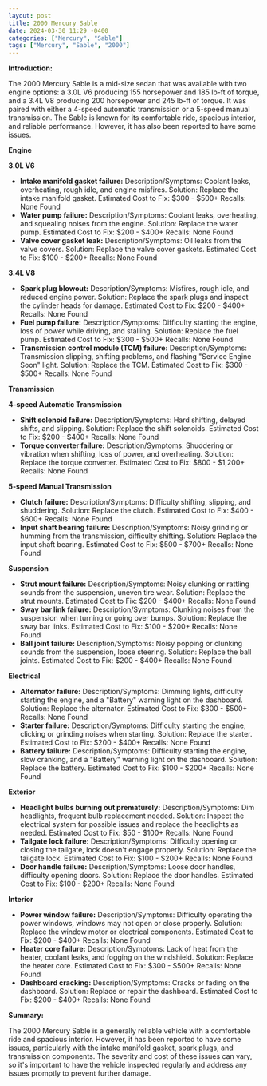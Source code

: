 ```yaml
---
layout: post
title: 2000 Mercury Sable
date: 2024-03-30 11:29 -0400
categories: ["Mercury", "Sable"]
tags: ["Mercury", "Sable", "2000"]
---
```

**Introduction:**

The 2000 Mercury Sable is a mid-size sedan that was available with two engine options: a 3.0L V6 producing 155 horsepower and 185 lb-ft of torque, and a 3.4L V8 producing 200 horsepower and 245 lb-ft of torque. It was paired with either a 4-speed automatic transmission or a 5-speed manual transmission. The Sable is known for its comfortable ride, spacious interior, and reliable performance. However, it has also been reported to have some issues.

**Engine**

**3.0L V6**

* **Intake manifold gasket failure:** Description/Symptoms: Coolant leaks, overheating, rough idle, and engine misfires. Solution: Replace the intake manifold gasket. Estimated Cost to Fix: $300 - $500+ Recalls: None Found
* **Water pump failure:** Description/Symptoms: Coolant leaks, overheating, and squealing noises from the engine. Solution: Replace the water pump. Estimated Cost to Fix: $200 - $400+ Recalls: None Found
* **Valve cover gasket leak:** Description/Symptoms: Oil leaks from the valve covers. Solution: Replace the valve cover gaskets. Estimated Cost to Fix: $100 - $200+ Recalls: None Found

**3.4L V8**

* **Spark plug blowout:** Description/Symptoms: Misfires, rough idle, and reduced engine power. Solution: Replace the spark plugs and inspect the cylinder heads for damage. Estimated Cost to Fix: $200 - $400+ Recalls: None Found
* **Fuel pump failure:** Description/Symptoms: Difficulty starting the engine, loss of power while driving, and stalling. Solution: Replace the fuel pump. Estimated Cost to Fix: $300 - $500+ Recalls: None Found
* **Transmission control module (TCM) failure:** Description/Symptoms: Transmission slipping, shifting problems, and flashing "Service Engine Soon" light. Solution: Replace the TCM. Estimated Cost to Fix: $300 - $500+ Recalls: None Found

**Transmission**

**4-speed Automatic Transmission**

* **Shift solenoid failure:** Description/Symptoms: Hard shifting, delayed shifts, and slipping. Solution: Replace the shift solenoids. Estimated Cost to Fix: $200 - $400+ Recalls: None Found
* **Torque converter failure:** Description/Symptoms: Shuddering or vibration when shifting, loss of power, and overheating. Solution: Replace the torque converter. Estimated Cost to Fix: $800 - $1,200+ Recalls: None Found

**5-speed Manual Transmission**

* **Clutch failure:** Description/Symptoms: Difficulty shifting, slipping, and shuddering. Solution: Replace the clutch. Estimated Cost to Fix: $400 - $600+ Recalls: None Found
* **Input shaft bearing failure:** Description/Symptoms: Noisy grinding or humming from the transmission, difficulty shifting. Solution: Replace the input shaft bearing. Estimated Cost to Fix: $500 - $700+ Recalls: None Found

**Suspension**

* **Strut mount failure:** Description/Symptoms: Noisy clunking or rattling sounds from the suspension, uneven tire wear. Solution: Replace the strut mounts. Estimated Cost to Fix: $200 - $400+ Recalls: None Found
* **Sway bar link failure:** Description/Symptoms: Clunking noises from the suspension when turning or going over bumps. Solution: Replace the sway bar links. Estimated Cost to Fix: $100 - $200+ Recalls: None Found
* **Ball joint failure:** Description/Symptoms: Noisy popping or clunking sounds from the suspension, loose steering. Solution: Replace the ball joints. Estimated Cost to Fix: $200 - $400+ Recalls: None Found

**Electrical**

* **Alternator failure:** Description/Symptoms: Dimming lights, difficulty starting the engine, and a "Battery" warning light on the dashboard. Solution: Replace the alternator. Estimated Cost to Fix: $300 - $500+ Recalls: None Found
* **Starter failure:** Description/Symptoms: Difficulty starting the engine, clicking or grinding noises when starting. Solution: Replace the starter. Estimated Cost to Fix: $200 - $400+ Recalls: None Found
* **Battery failure:** Description/Symptoms: Difficulty starting the engine, slow cranking, and a "Battery" warning light on the dashboard. Solution: Replace the battery. Estimated Cost to Fix: $100 - $200+ Recalls: None Found

**Exterior**

* **Headlight bulbs burning out prematurely:** Description/Symptoms: Dim headlights, frequent bulb replacement needed. Solution: Inspect the electrical system for possible issues and replace the headlights as needed. Estimated Cost to Fix: $50 - $100+ Recalls: None Found
* **Tailgate lock failure:** Description/Symptoms: Difficulty opening or closing the tailgate, lock doesn't engage properly. Solution: Replace the tailgate lock. Estimated Cost to Fix: $100 - $200+ Recalls: None Found
* **Door handle failure:** Description/Symptoms: Loose door handles, difficulty opening doors. Solution: Replace the door handles. Estimated Cost to Fix: $100 - $200+ Recalls: None Found

**Interior**

* **Power window failure:** Description/Symptoms: Difficulty operating the power windows, windows may not open or close properly. Solution: Replace the window motor or electrical components. Estimated Cost to Fix: $200 - $400+ Recalls: None Found
* **Heater core failure:** Description/Symptoms: Lack of heat from the heater, coolant leaks, and fogging on the windshield. Solution: Replace the heater core. Estimated Cost to Fix: $300 - $500+ Recalls: None Found
* **Dashboard cracking:** Description/Symptoms: Cracks or fading on the dashboard. Solution: Replace or repair the dashboard. Estimated Cost to Fix: $200 - $400+ Recalls: None Found

**Summary:**

The 2000 Mercury Sable is a generally reliable vehicle with a comfortable ride and spacious interior. However, it has been reported to have some issues, particularly with the intake manifold gasket, spark plugs, and transmission components. The severity and cost of these issues can vary, so it's important to have the vehicle inspected regularly and address any issues promptly to prevent further damage.

